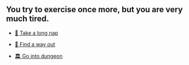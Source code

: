 ## You try to exercise once more, but you are very much tired.

-  [🛌 Take a long nap](0-B.md)

-  [🚪 Find a way out](../WIP.md)

-  [🏛 Go into dungeon](../1/1.md)
